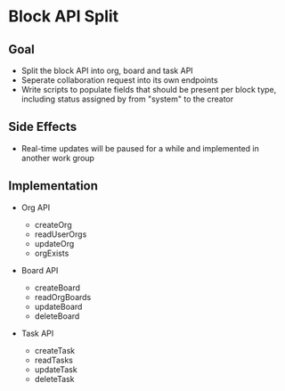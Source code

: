 # Block API Split

## Goal

-   Split the block API into org, board and task API
-   Seperate collaboration request into its own endpoints
-   Write scripts to populate fields that should be present per block type, including status assigned by from "system" to the creator

## Side Effects

-   Real-time updates will be paused for a while and implemented in another work group

## Implementation

-   Org API

    -   createOrg
    -   readUserOrgs
    -   updateOrg
    -   orgExists

-   Board API

    -   createBoard
    -   readOrgBoards
    -   updateBoard
    -   deleteBoard

-   Task API
    -   createTask
    -   readTasks
    -   updateTask
    -   deleteTask
